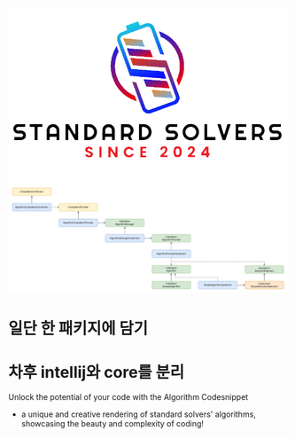 ![logo](./docs/img/logo.png)
![uml](./docs/img/uml.png)

# 일단 한 패키지에 담기
# 차후 intellij와 core를 분리

Unlock the potential of your code with the Algorithm Codesnippet
- a unique and creative rendering of standard solvers' algorithms, showcasing the beauty and complexity of coding!
